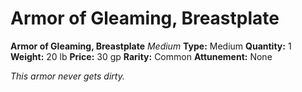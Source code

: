 # Armor of Gleaming, Breastplate

**Armor of Gleaming, Breastplate**
_Medium_
**Type:** Medium
**Quantity:** 1
**Weight:** 20 lb
**Price:** 30 gp
**Rarity:** Common
**Attunement:** None

*This armor never gets dirty.*